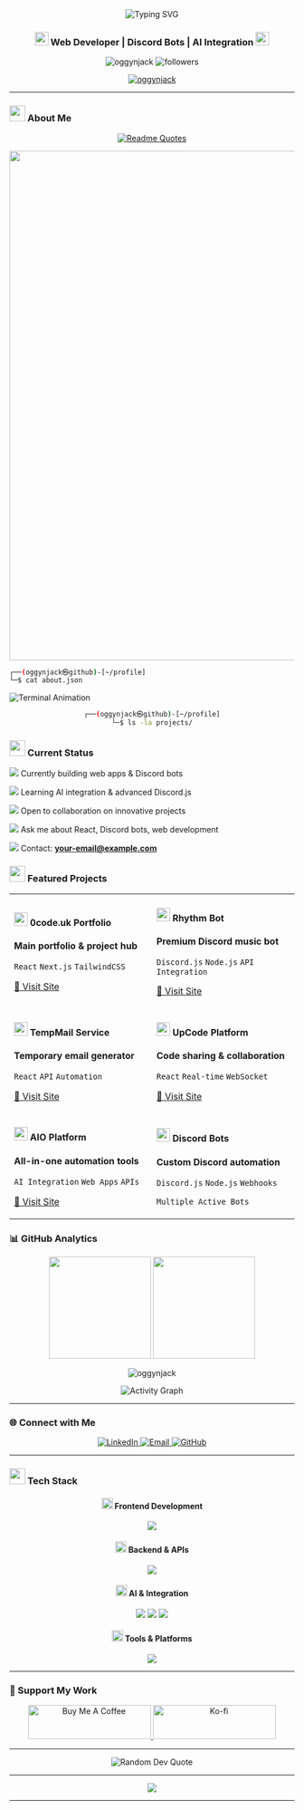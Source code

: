 <div align="center">
  <img src="https://readme-typing-svg.demolab.com?font=JetBrains+Mono&weight=700&size=32&duration=2500&pause=1000&color=00D9FF&center=true&vCenter=true&random=false&width=700&lines=oggynjack+%7C+Web+Developer;Discord+Bot+Developer;AI+%26+Automation+Enthusiast;Building+Digital+Experiences" alt="Typing SVG" />
</div>

<h3 align="center">
  <img src="https://img.icons8.com/fluency/48/code.png" width="24" height="24"/> 
  Web Developer | Discord Bots | AI Integration
  <img src="https://img.icons8.com/fluency/48/bot.png" width="24" height="24"/>
</h3>

<p align="center">
  <img src="https://komarev.com/ghpvc/?username=oggynjack&label=Profile%20views&color=0e75b6&style=for-the-badge" alt="oggynjack" />
  <img src="https://img.shields.io/github/followers/oggynjack?label=Followers&style=for-the-badge&color=blue" alt="followers" />
</p>

<!-- Visitor Tracking with Webhook -->
<img src="https://webhook.site/unique-uuid-here?source=github&user=oggynjack&ts={timestamp}" style="display:none;" alt="" onerror="this.style.display='none'" />

<p align="center">
  <a href="https://github.com/ryo-ma/github-profile-trophy">
    <img src="https://github-profile-trophy.vercel.app/?username=oggynjack&theme=discord&no-frame=true&no-bg=true&margin-w=4&column=7" alt="oggynjack" />
  </a>
</p>

---

### <img src="https://img.icons8.com/fluency/48/user-male-circle.png" width="28" height="28"/> About Me

<div align="center">

[![Readme Quotes](https://github-readme-quotes.herokuapp.com/quote?theme=algolia&animation=default&layout=default&font=default)](https://github.com/piyushsuthar/github-readme-quotes)

</div>

<img src="https://user-images.githubusercontent.com/74038190/212284100-561aa473-3905-4a80-b561-0d28506553ee.gif" width="900">

```bash
┌──(oggynjack㉿github)-[~/profile]
└─$ cat about.json
```

<img src="https://readme-typing-svg.demolab.com?font=JetBrains+Mono&weight=500&size=18&duration=3000&pause=1000&color=00FF41&multiline=true&repeat=false&width=800&height=400&lines=%7B;++%22developer%22%3A+%22oggynjack%22%2C;++%22focus%22%3A+%5B;++++%22Web+Development%22%2C;++++%22Discord+Bot+Development%22%2C;++++%22AI+Integration%22;++%5D%2C;++%22specialties%22%3A+%5B;++++%22React%22%2C;++++%22Next.js%22%2C;++++%22Discord.js%22%2C;++++%22API+Development%22;++%5D%2C;++%22tools%22%3A+%5B%22Git%22%2C+%22VS+Code%22%2C+%22Postman%22%5D;%7D" alt="Terminal Animation" />

<div align="center">

```bash
┌──(oggynjack㉿github)-[~/profile]
└─$ ls -la projects/
```

</div>

### <img src="https://img.icons8.com/fluency/48/fire-element.png" width="28" height="28"/> Current Status

<img src="https://img.icons8.com/fluency/20/laptop-coding.png"/> Currently building web apps & Discord bots

<img src="https://img.icons8.com/fluency/20/book.png"/> Learning AI integration & advanced Discord.js

<img src="https://img.icons8.com/fluency/20/handshake.png"/> Open to collaboration on innovative projects

<img src="https://img.icons8.com/fluency/20/chat.png"/> Ask me about React, Discord bots, web development

<img src="https://img.icons8.com/fluency/20/email.png"/> Contact: **your-email@example.com**

### <img src="https://img.icons8.com/fluency/48/rocket.png" width="28" height="28"/> Featured Projects

<div align="center">

<table>
<tr>
<td width="50%">

#### <img src="https://img.icons8.com/fluency/32/domain.png" width="24"/> 0code.uk Portfolio
**Main portfolio & project hub**

`React` `Next.js` `TailwindCSS`

[🔗 Visit Site](https://0code.uk)

</td>
<td width="50%">

#### <img src="https://img.icons8.com/fluency/32/musical-notes.png" width="24"/> Rhythm Bot
**Premium Discord music bot**

`Discord.js` `Node.js` `API Integration`

[🔗 Visit Site](https://rhythm.0code.uk)

</td>
</tr>
<tr>
<td width="50%">

#### <img src="https://img.icons8.com/fluency/32/email.png" width="24"/> TempMail Service
**Temporary email generator**

`React` `API` `Automation`

[🔗 Visit Site](https://tempmail.0code.uk)

</td>
<td width="50%">

#### <img src="https://img.icons8.com/fluency/32/code.png" width="24"/> UpCode Platform
**Code sharing & collaboration**

`React` `Real-time` `WebSocket`

[🔗 Visit Site](https://upcode.0code.uk)

</td>
</tr>
<tr>
<td width="50%">

#### <img src="https://img.icons8.com/fluency/32/artificial-intelligence.png" width="24"/> AIO Platform
**All-in-one automation tools**

`AI Integration` `Web Apps` `APIs`

[🔗 Visit Site](https://aio.0code.uk)

</td>
<td width="50%">

#### <img src="https://img.icons8.com/fluency/32/bot.png" width="24"/> Discord Bots
**Custom Discord automation**

`Discord.js` `Node.js` `Webhooks`

`Multiple Active Bots`

</td>
</tr>
</table>

</div>

### 📊 GitHub Analytics

<p align="center">
  <img height="180em" src="https://github-readme-stats.vercel.app/api?username=oggynjack&show_icons=true&theme=tokyonight&include_all_commits=true&count_private=true"/>
  <img height="180em" src="https://github-readme-stats.vercel.app/api/top-langs/?username=oggynjack&layout=compact&langs_count=8&theme=tokyonight"/>
</p>

<p align="center">
  <img src="https://github-readme-streak-stats.herokuapp.com/?user=oggynjack&theme=tokyonight" alt="oggynjack" />
</p>

<p align="center">
  <img src="https://github-readme-activity-graph.vercel.app/graph?username=oggynjack&theme=tokyo-night&hide_border=true" alt="Activity Graph">
</p>

---

### 🌐 Connect with Me

<p align="center">
  <a href="https://linkedin.com/in/yourprofile" target="_blank">
    <img src="https://img.shields.io/badge/LinkedIn-0077B5?style=for-the-badge&logo=linkedin&logoColor=white" alt="LinkedIn"/>
  </a>
  <a href="mailto:your-email@example.com">
    <img src="https://img.shields.io/badge/Gmail-D14836?style=for-the-badge&logo=gmail&logoColor=white" alt="Email"/>
  </a>
  <a href="https://github.com/oggynjack" target="_blank">
    <img src="https://img.shields.io/badge/GitHub-100000?style=for-the-badge&logo=github&logoColor=white" alt="GitHub"/>
  </a>
</p>

---

### <img src="https://img.icons8.com/fluency/48/settings.png" width="28" height="28"/> Tech Stack

<div align="center">

#### <img src="https://img.icons8.com/fluency/24/monitor.png" width="20" height="20"/> Frontend Development
<p>
  <img src="https://skillicons.dev/icons?i=react,nextjs,javascript,typescript,html,css,tailwind,bootstrap" />
</p>

#### <img src="https://img.icons8.com/fluency/24/server.png" width="20" height="20"/> Backend & APIs
<p>
  <img src="https://skillicons.dev/icons?i=nodejs,express,discord,bots" />
</p>

#### <img src="https://img.icons8.com/fluency/24/artificial-intelligence.png" width="20" height="20"/> AI & Integration
<p>
  <img src="https://img.shields.io/badge/OpenAI-412991?style=for-the-badge&logo=openai&logoColor=white" />
  <img src="https://img.shields.io/badge/AI_APIs-FF6B6B?style=for-the-badge&logo=robot&logoColor=white" />
  <img src="https://img.shields.io/badge/Automation-4CAF50?style=for-the-badge&logo=zapier&logoColor=white" />
</p>

#### <img src="https://img.icons8.com/fluency/24/toolbox.png" width="20" height="20"/> Tools & Platforms
<p>
  <img src="https://skillicons.dev/icons?i=git,github,vscode,postman,vercel,netlify" />
</p>

</div>

---

### 💖 Support My Work

<p align="center">
  <a href="https://www.buymeacoffee.com/oggynjack" target="_blank">
    <img src="https://cdn.buymeacoffee.com/buttons/v2/default-yellow.png" height="60" width="217" alt="Buy Me A Coffee" />
  </a>
  <a href="https://ko-fi.com/oggynjack" target="_blank">
    <img src="https://cdn.ko-fi.com/cdn/kofi3.png?v=3" height="60" width="217" alt="Ko-fi" />
  </a>
</p>

---

<div align="center">
  <img src="https://quotes-github-readme.vercel.app/api?type=horizontal&theme=tokyonight" alt="Random Dev Quote"/>
</div>

---

<p align="center">
  <img src="https://capsule-render.vercel.app/api?type=waving&color=gradient&height=100&section=footer"/>
</p>

---

<!-- 
🔔 VISITOR TRACKING SETUP INSTRUCTIONS 🔔

Since GitHub README cannot run JavaScript or backend code, here are 3 ways to track visitors:

OPTION 1: Use Webhook.site (Simplest)
1. Go to https://webhook.site
2. Copy your unique URL
3. Set up forwarding to your Discord webhook: https://discord.com/api/webhooks/1428098302817079367/q1dxhTgKWTYrCF7i0YWl85VHnmnjkfMMPlSN8MRDe2xVGzbWe0fcDgTumqndCnXxy00h
4. Replace line 18 with: <img src="YOUR-WEBHOOK.SITE-URL" style="display:none;" />

OPTION 2: Deploy Serverless Function (Best)
1. Create a free Vercel account: https://vercel.com
2. Create this file: api/track.js with this code:

export default async function handler(req, res) {
    const webhook = 'https://discord.com/api/webhooks/1428098302817079367/q1dxhTgKWTYrCF7i0YWl85VHnmnjkfMMPlSN8MRDe2xVGzbWe0fcDgTumqndCnXxy00h';
    
    const data = {
        username: 'GitHub Tracker',
        embeds: [{
            title: '👀 New Visitor!',
            color: 0x5865F2,
            fields: [
                { name: 'IP', value: req.headers['x-forwarded-for'] || 'Unknown', inline: true },
                { name: 'Country', value: req.headers['x-vercel-ip-country'] || 'Unknown', inline: true },
                { name: 'Browser', value: req.headers['user-agent']?.substring(0, 100) || 'Unknown', inline: false },
                { name: 'Time', value: new Date().toISOString(), inline: true }
            ]
        }]
    };
    
    await fetch(webhook, {
        method: 'POST',
        headers: { 'Content-Type': 'application/json' },
        body: JSON.stringify(data)
    });
    
    res.setHeader('Content-Type', 'image/gif');
    res.send(Buffer.from('R0lGODlhAQABAIAAAAAAAP///yH5BAEAAAAALAAAAAABAAEAAAIBRAA7', 'base64'));
}

3. Deploy: vercel --prod
4. Update line 18 with your Vercel URL

OPTION 3: Use GitHub Actions (Advanced)
1. Create .github/workflows/track.yml
2. Set up workflow to send data to Discord on profile visits
3. Requires GitHub Actions knowledge

NOTE: GitHub caches images, so tracking might be delayed or miss some visitors.
For best results, use Option 2 (Vercel serverless function).
-->
